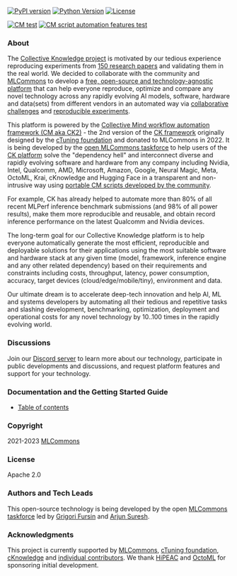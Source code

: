 [![PyPI version](https://badge.fury.io/py/cmind.svg)](https://pepy.tech/project/cmind)
[![Python Version](https://img.shields.io/badge/python-3+-blue.svg)](https://github.com/mlcommons/ck/tree/master/cm/cmind)
[![License](https://img.shields.io/badge/License-Apache%202.0-green)](LICENSE.md)

[![CM test](https://github.com/mlcommons/ck/actions/workflows/test-cm.yml/badge.svg)](https://github.com/mlcommons/ck/actions/workflows/test-cm.yml)
[![CM script automation features test](https://github.com/mlcommons/ck/actions/workflows/test-cm-script-features.yml/badge.svg)](https://github.com/mlcommons/ck/actions/workflows/test-cm-script-features.yml)

### About

The [Collective Knowledge project](https://arxiv.org/abs/2011.01149)
is motivated by our tedious experience reproducing experiments 
from [150 research papers](https://learning.acm.org/techtalks/reproducibility)
and validating them in the real world. 
We decided to collaborate with the community and [MLCommons](https://mlcommons.org)
to develop a [free, open-source and technology-agnostic platform](platform)
that can help everyone reproduce, optimize and compare any novel technology 
across any rapidly evolving AI models, software, hardware and data(sets)
from different vendors in an automated way via [collaborative challenges](https://x.cKnowledge.org/playground/?action=challenges)
and [reproducible experiments](https://x.cKnowledge.org/playground/?action=experiments).

This platform is powered by the [Collective Mind workflow automation framework (CM aka CK2)](https://github.com/mlcommons/ck/tree/master/cm/cmind) -
the 2nd version of the [CK framework](https://arxiv.org/abs/2011.01149) 
originally designed by the [cTuning foundation](https://cTuning.org) and donated to MLCommons in 2022.
It is being developed by the [open MLCommons taskforce](https://github.com/mlcommons/ck/blob/master/docs/taskforce.md)
to help users of the [CK platform](https://x.cKnowledge.org) solve the "dependency hell" and interconnect diverse and rapidly evolving software and hardware
from any company including Nvidia, Intel, Qualcomm, AMD, Microsoft, Amazon, Google, 
Neural Magic, Meta, OctoML, Krai, cKnowledge and Hugging Face in a transparent and non-intrusive way
using  [portable CM scripts  developed by the community](https://github.com/mlcommons/ck/blob/master/docs/list_of_scripts.md).

For example, CK has already helped to automate more than 80% of all recent MLPerf inference benchmark submissions (and 98% of all power results), 
make them more reproducible and reusable, and obtain record inference performance on the latest Qualcomm and Nvidia devices.

The long-term goal for our Collective Knowledge platform is to help everyone automatically generate the most efficient, reproducible and deployable 
solutions for their applications using the most suitable software and hardware stack at any given time (model, framework, inference engine and any other related dependency) 
based on their requirements and constraints including costs, throughput, latency, power consumption, accuracy, target devices (cloud/edge/mobile/tiny), 
environment and data. 

Our ultimate dream is to accelerate deep-tech innovation 
and help AI, ML and systems developers by automating all their 
tedious and repetitive tasks and slashing development, benchmarking, 
optimization, deployment and operational costs for any novel technology by 10..100 times 
in the rapidly evolving world.


### Discussions

Join our [Discord server](https://discord.gg/JjWNWXKxwT) 
to learn more about our technology, participate in public developments and discussions,
and request platform features and support for your technology.

### Documentation and the Getting Started Guide

* [Table of contents](https://github.com/mlcommons/ck/tree/master/docs/README.md)

### Copyright

2021-2023 [MLCommons](https://mlcommons.org)

### License

Apache 2.0

### Authors and Tech Leads

This open-source technology is being developed by the open
[MLCommons taskforce](https://github.com/mlcommons/ck/blob/master/docs/taskforce.md)
led by [Grigori Fursin](https://cKnowledge.org/gfursin) and
[Arjun Suresh](https://www.linkedin.com/in/arjunsuresh).

### Acknowledgments

This project is currently supported by [MLCommons](https://mlcommons.org), [cTuning foundation](https://cTuning.org),
[cKnowledge](https://cKnowledge.org) and [individual contributors](https://github.com/mlcommons/ck/blob/master/CONTRIBUTING.md).
We thank [HiPEAC](https://hipeac.net) and [OctoML](https://octoml.ai) for sponsoring initial development.
